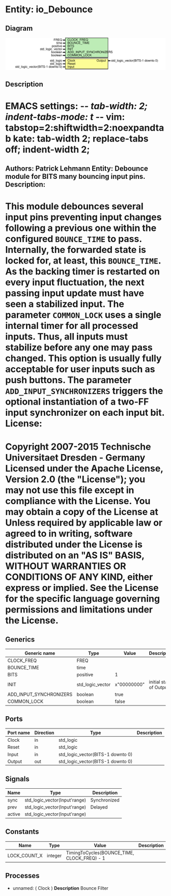 # Entity: io_Debounce

## Diagram

![Diagram](io_Debounce.svg "Diagram")
## Description

EMACS settings: -*-  tab-width: 2; indent-tabs-mode: t -*-
vim: tabstop=2:shiftwidth=2:noexpandtab
kate: tab-width 2; replace-tabs off; indent-width 2;
=============================================================================
Authors:				 	Patrick Lehmann
Entity:				 	Debounce module for BITS many bouncing input pins.
Description:
-------------------------------------
This module debounces several input pins preventing input changes
following a previous one within the configured ``BOUNCE_TIME`` to pass.
Internally, the forwarded state is locked for, at least, this ``BOUNCE_TIME``.
As the backing timer is restarted on every input fluctuation, the next
passing input update must have seen a stabilized input.
The parameter ``COMMON_LOCK`` uses a single internal timer for all processed
inputs. Thus, all inputs must stabilize before any one may pass changed.
This option is usually fully acceptable for user inputs such as push buttons.
The parameter ``ADD_INPUT_SYNCHRONIZERS`` triggers the optional instantiation
of a two-FF input synchronizer on each input bit.
License:
=============================================================================
Copyright 2007-2015 Technische Universitaet Dresden - Germany
Licensed under the Apache License, Version 2.0 (the "License");
you may not use this file except in compliance with the License.
You may obtain a copy of the License at
Unless required by applicable law or agreed to in writing, software
distributed under the License is distributed on an "AS IS" BASIS,
WITHOUT WARRANTIES OR CONDITIONS OF ANY KIND, either express or implied.
See the License for the specific language governing permissions and
limitations under the License.
=============================================================================
## Generics

| Generic name            | Type             | Value       | Description             |
| ----------------------- | ---------------- | ----------- | ----------------------- |
| CLOCK_FREQ              | FREQ             |             |                         |
| BOUNCE_TIME             | time             |             |                         |
| BITS                    | positive         | 1           |                         |
| INIT                    | std_logic_vector | x"00000000" | initial state of Output |
| ADD_INPUT_SYNCHRONIZERS | boolean          | true        |                         |
| COMMON_LOCK             | boolean          | false       |                         |
## Ports

| Port name | Direction | Type                              | Description |
| --------- | --------- | --------------------------------- | ----------- |
| Clock     | in        | std_logic                         |             |
| Reset     | in        | std_logic                         |             |
| Input     | in        | std_logic_vector(BITS-1 downto 0) |             |
| Output    | out       | std_logic_vector(BITS-1 downto 0) |             |
## Signals

| Name   | Type                          | Description  |
| ------ | ----------------------------- | ------------ |
| sync   | std_logic_vector(Input'range) | Synchronized |
| prev   | std_logic_vector(Input'range) | Delayed      |
| active | std_logic_vector(Input'range) |              |
## Constants

| Name         | Type    | Value                                        | Description |
| ------------ | ------- | -------------------------------------------- | ----------- |
| LOCK_COUNT_X | integer |  TimingToCycles(BOUNCE_TIME, CLOCK_FREQ) - 1 |             |
## Processes
- unnamed: ( Clock )
**Description**
Bounce Filter

